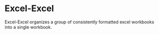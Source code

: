 # Excel-Excel
Excel-Excel organizes a group of consistently formatted excel workbooks into a single workbook.
